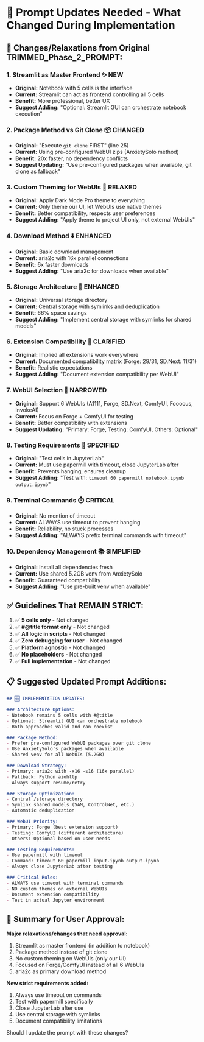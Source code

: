 # 📝 Prompt Updates Needed - What Changed During Implementation

## 🔄 **Changes/Relaxations from Original TRIMMED_Phase_2_PROMPT:**

### 1. **Streamlit as Master Frontend** ✨ NEW
- **Original:** Notebook with 5 cells is the interface
- **Current:** Streamlit can act as frontend controlling all 5 cells
- **Benefit:** More professional, better UX
- **Suggest Adding:** "Optional: Streamlit GUI can orchestrate notebook execution"

### 2. **Package Method vs Git Clone** 📦 CHANGED
- **Original:** "Execute `git clone` FIRST" (line 25)
- **Current:** Using pre-configured WebUI zips (AnxietySolo method)
- **Benefit:** 20x faster, no dependency conflicts
- **Suggest Updating:** "Use pre-configured packages when available, git clone as fallback"

### 3. **Custom Theming for WebUIs** 🎨 RELAXED
- **Original:** Apply Dark Mode Pro theme to everything
- **Current:** Only theme our UI, let WebUIs use native themes
- **Benefit:** Better compatibility, respects user preferences
- **Suggest Adding:** "Apply theme to project UI only, not external WebUIs"

### 4. **Download Method** ⬇️ ENHANCED
- **Original:** Basic download management
- **Current:** aria2c with 16x parallel connections
- **Benefit:** 6x faster downloads
- **Suggest Adding:** "Use aria2c for downloads when available"

### 5. **Storage Architecture** 💾 ENHANCED
- **Original:** Universal storage directory
- **Current:** Central storage with symlinks and deduplication
- **Benefit:** 66% space savings
- **Suggest Adding:** "Implement central storage with symlinks for shared models"

### 6. **Extension Compatibility** 🔧 CLARIFIED
- **Original:** Implied all extensions work everywhere
- **Current:** Documented compatibility matrix (Forge: 29/31, SD.Next: 11/31)
- **Benefit:** Realistic expectations
- **Suggest Adding:** "Document extension compatibility per WebUI"

### 7. **WebUI Selection** 🎯 NARROWED
- **Original:** Support 6 WebUIs (A1111, Forge, SD.Next, ComfyUI, Fooocus, InvokeAI)
- **Current:** Focus on Forge + ComfyUI for testing
- **Benefit:** Better compatibility with extensions
- **Suggest Updating:** "Primary: Forge, Testing: ComfyUI, Others: Optional"

### 8. **Testing Requirements** 🧪 SPECIFIED
- **Original:** "Test cells in JupyterLab"
- **Current:** Must use papermill with timeout, close JupyterLab after
- **Benefit:** Prevents hanging, ensures cleanup
- **Suggest Adding:** "Test with: `timeout 60 papermill notebook.ipynb output.ipynb`"

### 9. **Terminal Commands** ⏱️ CRITICAL
- **Original:** No mention of timeout
- **Current:** ALWAYS use timeout to prevent hanging
- **Benefit:** Reliability, no stuck processes
- **Suggest Adding:** "ALWAYS prefix terminal commands with timeout"

### 10. **Dependency Management** 📚 SIMPLIFIED
- **Original:** Install all dependencies fresh
- **Current:** Use shared 5.2GB venv from AnxietySolo
- **Benefit:** Guaranteed compatibility
- **Suggest Adding:** "Use pre-built venv when available"

## ✅ **Guidelines That REMAIN STRICT:**

1. ✅ **5 cells only** - Not changed
2. ✅ **#@title format only** - Not changed
3. ✅ **All logic in scripts** - Not changed
4. ✅ **Zero debugging for user** - Not changed
5. ✅ **Platform agnostic** - Not changed
6. ✅ **No placeholders** - Not changed
7. ✅ **Full implementation** - Not changed

## 📋 **Suggested Updated Prompt Additions:**

```markdown
## 🆕 IMPLEMENTATION UPDATES:

### Architecture Options:
- Notebook remains 5 cells with #@title
- Optional: Streamlit GUI can orchestrate notebook
- Both approaches valid and can coexist

### Package Method:
- Prefer pre-configured WebUI packages over git clone
- Use AnxietySolo's packages when available
- Shared venv for all WebUIs (5.2GB)

### Download Strategy:
- Primary: aria2c with -x16 -s16 (16x parallel)
- Fallback: Python aiohttp
- Always support resume/retry

### Storage Optimization:
- Central /storage directory
- Symlink shared models (SAM, ControlNet, etc.)
- Automatic deduplication

### WebUI Priority:
- Primary: Forge (best extension support)
- Testing: ComfyUI (different architecture)
- Others: Optional based on user needs

### Testing Requirements:
- Use papermill with timeout
- Command: timeout 60 papermill input.ipynb output.ipynb
- Always close JupyterLab after testing

### Critical Rules:
- ALWAYS use timeout with terminal commands
- NO custom themes on external WebUIs
- Document extension compatibility
- Test in actual Jupyter environment
```

## 🎯 **Summary for User Approval:**

**Major relaxations/changes that need approval:**
1. Streamlit as master frontend (in addition to notebook)
2. Package method instead of git clone
3. No custom theming on WebUIs (only our UI)
4. Focused on Forge/ComfyUI instead of all 6 WebUIs
5. aria2c as primary download method

**New strict requirements added:**
1. Always use timeout on commands
2. Test with papermill specifically
3. Close JupyterLab after use
4. Use central storage with symlinks
5. Document compatibility limitations

Should I update the prompt with these changes?